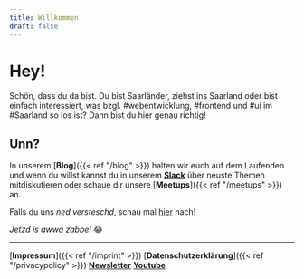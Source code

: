 ```yaml
---
title: Willkommen
draft: false
---
```


# Hey!

Schön, dass du da bist. Du bist Saarländer, ziehst ins Saarland oder bist einfach interessiert, was bzgl. #webentwicklung, #frontend und #ui im #Saarland so los ist? Dann bist du hier genau richtig!

## Unn?

In unserem [**Blog**]({{< ref "/blog" >}}) halten wir euch auf dem Laufenden und wenn du willst kannst du in unserem [**Slack**](https://webdeveloper-slack.herokuapp.com) über neuste Themen mitdiskutieren oder schaue dir unsere [**Meetups**]({{< ref "/meetups" >}}) an.

Falls du uns _ned versteschd_, schau mal [hier](http://www.stefan-im-www.de/Saar-Dateien/Saarbrigger%20Platt%20mit%20Frame.htm) nach!

_Jetzd is awwa zabbe!_ 😂

---

[**Impressum**]({{< ref "/imprint" >}})
[**Datenschutzerklärung**]({{< ref "/privacypolicy" >}})
[**Newsletter**](http://eepurl.com/dG-98L)
[**Youtube**](https://www.youtube.com/channel/UCY5OO4KEyHE8HhERXYuPFpA)